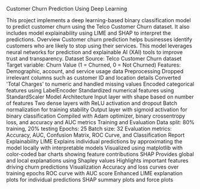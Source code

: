 Customer Churn Prediction Using Deep Learning

This project implements a deep learning-based binary classification model to predict customer churn using the Telco Customer Churn dataset. It also includes model explainability using LIME and SHAP to interpret the predictions.
Overview
Customer churn prediction helps businesses identify customers who are likely to stop using their services. This model leverages neural networks for prediction and explainable AI (XAI) tools to improve trust and transparency.
Dataset
Source: Telco Customer Churn dataset
Target variable: Churn Value (1 = Churned, 0 = Not Churned)
Features: Demographic, account, and service usage data
Preprocessing
Dropped irrelevant columns such as customer ID and location details
Converted 'Total Charges' to numeric and handled missing values
Encoded categorical features using LabelEncoder
Standardized numerical features using StandardScaler
Model Architecture
Input layer with shape based on number of features
Two dense layers with ReLU activation and dropout
Batch normalization for training stability
Output layer with sigmoid activation for binary classification
Compiled with Adam optimizer, binary crossentropy loss, and accuracy and AUC metrics
Training and Evaluation
Data split: 80% training, 20% testing
Epochs: 25
Batch size: 32
Evaluation metrics: Accuracy, AUC, Confusion Matrix, ROC Curve, and Classification Report
Explainability
LIME
Explains individual predictions by approximating the model locally with interpretable models
Visualized using matplotlib with color-coded bar charts showing feature contributions
SHAP
Provides global and local explanations using Shapley values
Highlights important features driving churn predictions
Visualization
Accuracy and loss curves over training epochs
ROC curve with AUC score
Enhanced LIME explanation plots for individual predictions
SHAP summary plots and force plots

